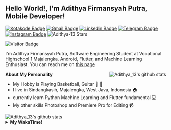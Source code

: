 
## Hello World!, I'm Adithya Firmansyah Putra, Mobile Developer!

[![Kotakode Badge](https://img.shields.io/badge/-Kotakode-green?style=plastic&logo=Kotakode&link=https://kotakode.com/users/527/adithya-13)](https://kotakode.com/users/527/adithya-13)
[![Gmail Badge](https://img.shields.io/badge/-Gmail-white?style=plastic&logo=Gmail&link=mailto:aditputrafirmansyah@gmail.com)](mailto:aditputrafirmansyah@gmail.com)
[![Linkedin Badge](https://img.shields.io/badge/-LinkedIn-blue?style=plastic&logo=Linkedin&link=https://www.linkedin.com/in/aditputrafirmansyah/)](https://www.linkedin.com/in/aditputrafirmansyah/) 
[![Telegram Badge](https://img.shields.io/badge/-Telegram-blue?style=plastic&logo=telegram&link=https://t.me/Adithya_13)](https://t.me/Adithya_13) 
[![Instagram Badge](https://img.shields.io/badge/-Instagram-white?style=plastic&logo=instagram&link=https://www.instagram.com/adithya_firmansyahputra/)](https://www.instagram.com/adithya_firmansyahputra/)
![Adithya-13 Stars](https://img.shields.io/github/stars/Adithya-13?affiliations=OWNER&style=social)

![Visitor Badge](https://visitor-badge.laobi.icu/badge?page_id=Adithya-13.Adithya-13)

I'm Adithya Firmansyah Putra, Software Engineering Student at Vocational Highschool 1 Majalengka. Android, Flutter, and Machine Learning Enthusiast. You can reach me on [this page](https://msha.ke/adithya_13/)

<img align="right" alt="Adithya_13's github stats" src="https://github-readme-stats.vercel.app/api/top-langs/?username=Adithya-13&theme=radical&show_icons=true&hide_border=true&line_height=24"/>

**About My Personality**

- My Hobby is Playing Basketball, Guitar :basketball: :guitar: 
- I live in Sindangkasih, Majalengka, West Java, Indonesia :house:
- currently learn Python Machine Learning and Flutter fundamental :computer:
- My other skills Photoshop and Premiere Pro for Editing :video_camera:

<img alt="Adithya_13's github stats" src="https://github-readme-stats.vercel.app/api?username=Adithya-13&count_private=true&show_icons=true&hide_border=true&include_all_commits=true&line_height=24&theme=radical"/>

<details>
  <summary><b>My WakaTime!</b></summary>
  <br>
  
  <!--START_SECTION:waka-->
![Lines of code](https://img.shields.io/badge/From%20Hello%20World%20I%27ve%20Written-282880%20lines%20of%20code-blue)

**I'm a Night 🦉** 

```text
🌞 Morning    72 commits     ████░░░░░░░░░░░░░░░░░░░░░   16.4% 
🌆 Daytime    80 commits     ████░░░░░░░░░░░░░░░░░░░░░   18.22% 
🌃 Evening    145 commits    ████████░░░░░░░░░░░░░░░░░   33.03% 
🌙 Night      142 commits    ████████░░░░░░░░░░░░░░░░░   32.35%

```
📅 **I'm Most Productive on Sunday** 

```text
Monday       61 commits     ███░░░░░░░░░░░░░░░░░░░░░░   13.9% 
Tuesday      35 commits     ██░░░░░░░░░░░░░░░░░░░░░░░   7.97% 
Wednesday    38 commits     ██░░░░░░░░░░░░░░░░░░░░░░░   8.66% 
Thursday     41 commits     ██░░░░░░░░░░░░░░░░░░░░░░░   9.34% 
Friday       71 commits     ████░░░░░░░░░░░░░░░░░░░░░   16.17% 
Saturday     75 commits     ████░░░░░░░░░░░░░░░░░░░░░   17.08% 
Sunday       118 commits    ██████░░░░░░░░░░░░░░░░░░░   26.88%

```


📊 **This Week I Spent My Time On** 

```text
⌚︎ Time Zone: Asia/Bangkok

💬 Programming Languages: 
Dart                     15 hrs 3 mins       ████████████████████████░   96.04% 
Other                    12 mins             ░░░░░░░░░░░░░░░░░░░░░░░░░   1.33% 
YAML                     12 mins             ░░░░░░░░░░░░░░░░░░░░░░░░░   1.3% 
PHP                      10 mins             ░░░░░░░░░░░░░░░░░░░░░░░░░   1.13% 
SQL                      1 min               ░░░░░░░░░░░░░░░░░░░░░░░░░   0.17%

🔥 Editors: 
Android Studio           15 hrs 28 mins      ████████████████████████░   98.7% 
VS Code                  12 mins             ░░░░░░░░░░░░░░░░░░░░░░░░░   1.3%

💻 Operating System: 
Windows                  15 hrs 40 mins      █████████████████████████   100.0%

```

**I Mostly Code in Kotlin** 

```text
Kotlin                   19 repos            ███████████████░░░░░░░░░░   61.29% 
Dart                     8 repos             ██████░░░░░░░░░░░░░░░░░░░   25.81% 
Jupyter Notebook         2 repos             █░░░░░░░░░░░░░░░░░░░░░░░░   6.45% 
CSS                      1 repo              ░░░░░░░░░░░░░░░░░░░░░░░░░   3.23% 
HTML                     1 repo              ░░░░░░░░░░░░░░░░░░░░░░░░░   3.23%

```



 Last Updated on 01/07/2021
<!--END_SECTION:waka-->
</details>
